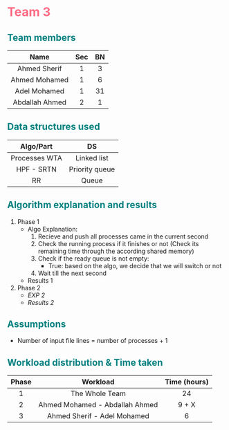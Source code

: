 # <font color='ff6c85 '>Team 3</font>

## <font color='008080'>Team members </font>

|      Name      | Sec | BN |
|:--------------:|:---:|:--:|
|  Ahmed Sherif  |  1  | 3  |
| Ahmed Mohamed  |  1  | 6  |
|  Adel Mohamed  |  1  | 31 |
| Abdallah Ahmed |  2  | 1  |

## <font color='008080'>Data structures used</font>

|   Algo/Part   |       DS       |
|:-------------:|:--------------:|
| Processes WTA |  Linked list   |
|  HPF - SRTN   | Priority queue |
|      RR       |     Queue      |

## <font color='008080'>Algorithm explanation and results</font>

1. Phase 1
    - Algo Explanation:    
        1. Recieve and push all processes came in the current second
        2. Check the running process if it finishes or not (Check its remaining time through the according shared memory)
        3. Check if the ready queue is not empty:
           - True: based on the algo, we decide that we will switch or not
        4. Wait till the next second
    - Results 1
2. Phase 2
    - *EXP 2*
    - *Results 2*

## <font color='008080'>Assumptions</font>

- Number of input file lines = number of processes + 1

## <font color='008080'>Workload distribution & Time taken</font>

| Phase |            Workload            | Time (hours) |
|:-----:|:------------------------------:|:------------:|
|   1   |         The Whole Team         |      24      |
|   2   | Ahmed Mohamed - Abdallah Ahmed |      9 + X      |
|   3   |  Ahmed Sherif - Adel Mohamed   |      6       |
